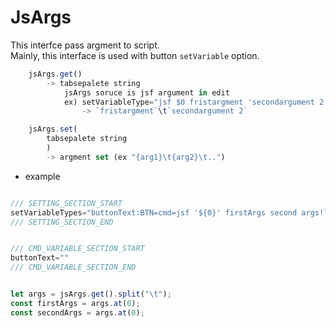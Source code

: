 

# JsArgs

This interfce pass argment to script.  
Mainly, this interface is used with button `setVariable` option.  


```js.js
	jsArgs.get()
		-> tabsepalete string  
			jsArgs soruce is jsf argument in edit  
			ex) setVariableType="jsf $0 fristargment 'secondargument 2'" 
				-> `fristargment`\t`secondargument 2`  

	jsArgs.set(
		tabsepalete string
	    )
		-> argment set (ex "{arg1}\t{arg2}\t..")  

```


- example 

```js.js

/// SETTING_SECTION_START
setVariableTypes="buttonText:BTN=cmd=jsf '${0}' firstArgs second args!label=this"
/// SETTING_SECTION_END


/// CMD_VARIABLE_SECTION_START
buttonText=""
/// CMD_VARIABLE_SECTION_END


let args = jsArgs.get().split("\t");
const firstArgs = args.at(0);
const secondArgs = args.at(0);

```
